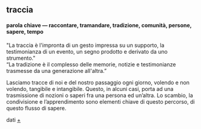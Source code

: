 ## traccia
#### parola chiave — raccontare, tramandare, tradizione, comunità, persone, sapere, tempo

"La traccia è l'impronta di un gesto impressa su un supporto, la testimonianza di un evento, un segno prodotto e derivato da uno strumento." <br>
“La tradizione è il complesso delle memorie, notizie e testimonianze trasmesse da una generazione all'altra.”

Lasciamo tracce di noi e del nostro passaggio ogni giorno, volendo e non volendo, tangibile e intangibile. Questo, in alcuni casi, porta ad una trasmissione di nozioni o saperi fra una persona ed un’altra. Lo scambio, la condivisione e l’apprendimento sono elementi chiave di questo percorso, di questo flusso di sapere.

dati [+](http://www.dear-data.com/theproject/)
